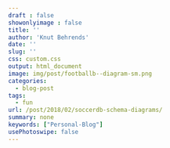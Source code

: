 ```yaml
---
draft : false
showonlyimage : false
title: ''
author: 'Knut Behrends'
date: ''
slug: ''
css: custom.css
output: html_document
image: img/post/footballb--diagram-sm.png
categories:
  - blog-post
tags:
  - fun
url: /post/2018/02/soccerdb-schema-diagrams/
summary: none
keywords: ["Personal-Blog"]
usePhotoswipe: false
---
```

